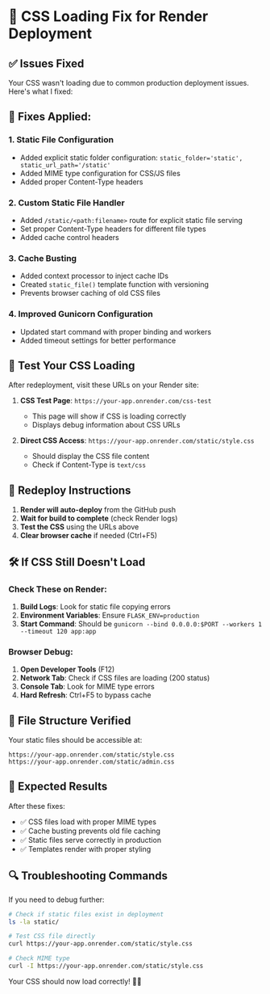 # 🎨 CSS Loading Fix for Render Deployment

## ✅ Issues Fixed

Your CSS wasn't loading due to common production deployment issues. Here's what I fixed:

## 🔧 **Fixes Applied:**

### 1. **Static File Configuration**
- Added explicit static folder configuration: `static_folder='static', static_url_path='/static'`
- Added MIME type configuration for CSS/JS files
- Added proper Content-Type headers

### 2. **Custom Static File Handler**
- Added `/static/<path:filename>` route for explicit static file serving
- Set proper Content-Type headers for different file types
- Added cache control headers

### 3. **Cache Busting**
- Added context processor to inject cache IDs
- Created `static_file()` template function with versioning
- Prevents browser caching of old CSS files

### 4. **Improved Gunicorn Configuration**
- Updated start command with proper binding and workers
- Added timeout settings for better performance

## 🧪 **Test Your CSS Loading**

After redeployment, visit these URLs on your Render site:

1. **CSS Test Page**: `https://your-app.onrender.com/css-test`
   - This page will show if CSS is loading correctly
   - Displays debug information about CSS URLs

2. **Direct CSS Access**: `https://your-app.onrender.com/static/style.css`
   - Should display the CSS file content
   - Check if Content-Type is `text/css`

## 🚀 **Redeploy Instructions**

1. **Render will auto-deploy** from the GitHub push
2. **Wait for build to complete** (check Render logs)
3. **Test the CSS** using the URLs above
4. **Clear browser cache** if needed (Ctrl+F5)

## 🛠️ **If CSS Still Doesn't Load**

### Check These on Render:

1. **Build Logs**: Look for static file copying errors
2. **Environment Variables**: Ensure `FLASK_ENV=production`
3. **Start Command**: Should be `gunicorn --bind 0.0.0.0:$PORT --workers 1 --timeout 120 app:app`

### Browser Debug:

1. **Open Developer Tools** (F12)
2. **Network Tab**: Check if CSS files are loading (200 status)
3. **Console Tab**: Look for MIME type errors
4. **Hard Refresh**: Ctrl+F5 to bypass cache

## 📁 **File Structure Verified**

Your static files should be accessible at:
```
https://your-app.onrender.com/static/style.css
https://your-app.onrender.com/static/admin.css
```

## 🎯 **Expected Results**

After these fixes:
- ✅ CSS files load with proper MIME types
- ✅ Cache busting prevents old file caching  
- ✅ Static files serve correctly in production
- ✅ Templates render with proper styling

## 🔍 **Troubleshooting Commands**

If you need to debug further:

```bash
# Check if static files exist in deployment
ls -la static/

# Test CSS file directly
curl https://your-app.onrender.com/static/style.css

# Check MIME type
curl -I https://your-app.onrender.com/static/style.css
```

Your CSS should now load correctly! 🎨✨
